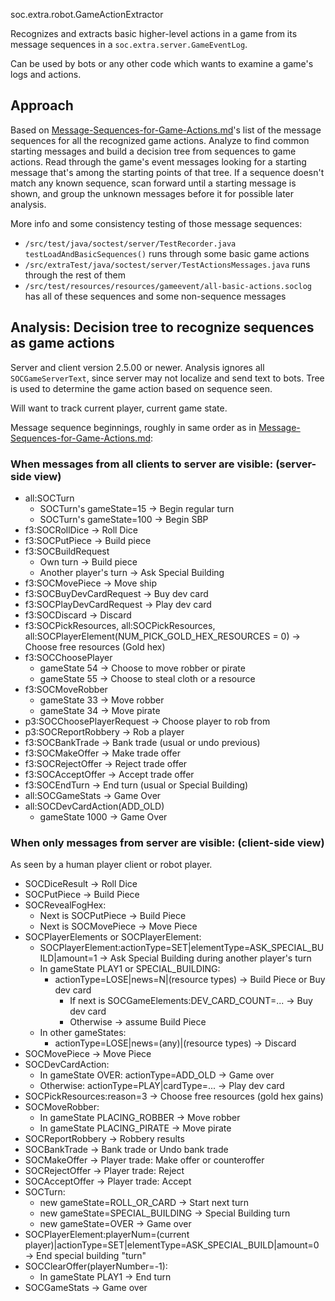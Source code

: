 soc.extra.robot.GameActionExtractor

Recognizes and extracts basic higher-level actions in a game from its message sequences
in a `soc.extra.server.GameEventLog`.

Can be used by bots or any other code which wants to examine a game's logs and actions.

## Approach

Based on [Message-Sequences-for-Game-Actions.md](../Message-Sequences-for-Game-Actions.md)'s
list of the message sequences for all the recognized game actions.
Analyze to find common starting messages and build a decision tree from sequences to game actions.
Read through the game's event messages looking for a starting message that's among the starting points of that tree.
If a sequence doesn't match any known sequence, scan forward until a starting message is shown,
and group the unknown messages before it for possible later analysis.

More info and some consistency testing of those message sequences:
- `/src/test/java/soctest/server/TestRecorder.java` `testLoadAndBasicSequences()` runs through some basic game actions
- `/src/extraTest/java/soctest/server/TestActionsMessages.java` runs through the rest of them
- `/src/test/resources/resources/gameevent/all-basic-actions.soclog` has all of these sequences and some non-sequence messages

## Analysis: Decision tree to recognize sequences as game actions

Server and client version 2.5.00 or newer.
Analysis ignores all `SOCGameServerText`, since server may not localize and send text to bots.
Tree is used to determine the game action based on sequence seen.

Will want to track current player, current game state.

Message sequence beginnings, roughly in same order as in [Message-Sequences-for-Game-Actions.md](../Message-Sequences-for-Game-Actions.md):

### When messages from all clients to server are visible: (server-side view)

- all:SOCTurn
    - SOCTurn's gameState=15 -> Begin regular turn
    - SOCTurn's gameState=100 -> Begin SBP
- f3:SOCRollDice -> Roll Dice
- f3:SOCPutPiece -> Build piece
- f3:SOCBuildRequest
    - Own turn -> Build piece
    - Another player's turn -> Ask Special Building
- f3:SOCMovePiece -> Move ship
- f3:SOCBuyDevCardRequest -> Buy dev card
- f3:SOCPlayDevCardRequest -> Play dev card
- f3:SOCDiscard -> Discard
- f3:SOCPickResources, all:SOCPickResources, all:SOCPlayerElement(NUM_PICK_GOLD_HEX_RESOURCES = 0) -> Choose free resources (Gold hex)
- f3:SOCChoosePlayer
    - gameState 54 -> Choose to move robber or pirate
    - gameState 55 -> Choose to steal cloth or a resource
- f3:SOCMoveRobber
    - gameState 33 -> Move robber
    - gameState 34 -> Move pirate
- p3:SOCChoosePlayerRequest -> Choose player to rob from
- p3:SOCReportRobbery -> Rob a player
- f3:SOCBankTrade -> Bank trade (usual or undo previous)
- f3:SOCMakeOffer -> Make trade offer
- f3:SOCRejectOffer -> Reject trade offer
- f3:SOCAcceptOffer -> Accept trade offer
- f3:SOCEndTurn -> End turn (usual or Special Building)
- all:SOCGameStats -> Game Over
- all:SOCDevCardAction(ADD_OLD)
    - gameState 1000 -> Game Over

### When only messages from server are visible: (client-side view)

As seen by a human player client or robot player.

- SOCDiceResult -> Roll Dice
- SOCPutPiece -> Build Piece
- SOCRevealFogHex:
    - Next is SOCPutPiece -> Build Piece
    - Next is SOCMovePiece -> Move Piece
- SOCPlayerElements or SOCPlayerElement:
    - SOCPlayerElement:actionType=SET|elementType=ASK_SPECIAL_BUILD|amount=1 -> Ask Special Building during another player's turn
    - In gameState PLAY1 or SPECIAL_BUILDING:
        - actionType=LOSE|news=N|(resource types) -> Build Piece or Buy dev card
            - If next is SOCGameElements:DEV_CARD_COUNT=... -> Buy dev card
            - Otherwise -> assume Build Piece
    - In other gameStates:
        - actionType=LOSE|news=(any)|(resource types) -> Discard
- SOCMovePiece -> Move Piece
- SOCDevCardAction:
    - In gameState OVER: actionType=ADD_OLD -> Game over
    - Otherwise: actionType=PLAY|cardType=... -> Play dev card
- SOCPickResources:reason=3 -> Choose free resources (gold hex gains)
- SOCMoveRobber:
    - In gameState PLACING_ROBBER -> Move robber
    - In gameState PLACING_PIRATE -> Move pirate
- SOCReportRobbery -> Robbery results
- SOCBankTrade -> Bank trade or Undo bank trade
- SOCMakeOffer -> Player trade: Make offer or counteroffer
- SOCRejectOffer -> Player trade: Reject
- SOCAcceptOffer -> Player trade: Accept
- SOCTurn:
    - new gameState=ROLL_OR_CARD -> Start next turn
    - new gameState=SPECIAL_BUILDING -> Special Building turn
    - new gameState=OVER -> Game over
- SOCPlayerElement:playerNum=(current player)|actionType=SET|elementType=ASK_SPECIAL_BUILD|amount=0 -> End special building "turn"
- SOCClearOffer(playerNumber=-1):
    - In gameState PLAY1 -> End turn
- SOCGameStats -> Game over
